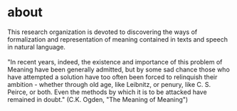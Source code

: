 # about
This research organization is devoted to discovering the ways of formalization and representation of meaning contained in texts and speech in natural language.<br><br>
"In recent years, indeed, the existence and importance of this problem of Meaning have been generally admitted, but by some sad chance those who have attempted a solution have too often been forced to relinquish their ambition - whether through old age, like Leibnitz, or penury, like C. S. Peirce, or both. Even the methods by which it is to be attacked have remained in doubt." (C.K. Ogden, "The Meaning of Meaning")<br><br>
